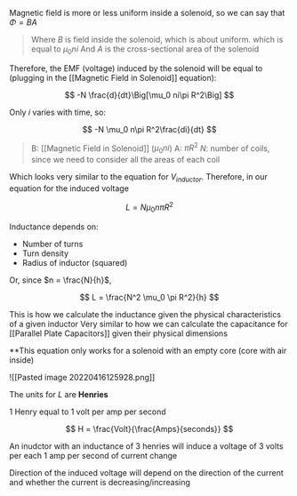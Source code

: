 
Magnetic field is more or less uniform inside a solenoid, so we can say that $\Phi = BA$

> Where $B$ is field inside the solenoid, which is about uniform. which is equal to $\mu_0 ni$ 
> And $A$ is the cross-sectional area of the solenoid

Therefore, the EMF (voltage) induced by the solenoid will be equal to (plugging in the [[Magnetic Field in Solenoid]] equation):

$$
-N \frac{d}{dt}\Big[\mu_0 ni\pi R^2\Big]
$$

Only $i$ varies with time, so:

$$
-N  \mu_0 n\pi R^2\frac{di}{dt}
$$

> B: [[Magnetic Field in Solenoid]] ($\mu_0 n i$)
> A: $\pi R^2$
> $N$: number of coils, since we need to consider all the areas of each coil

Which looks very similar to the equation for $V_{inductor}$. Therefore, in our equation for the induced voltage

$$
L = N  \mu_0 n\pi R^2
$$

Inductance depends on:
- Number of turns
- Turn density
- Radius of inductor (squared)

Or, since $n = \frac{N}{h}$,

$$
L = \frac{N^2  \mu_0 \pi R^2}{h}
$$

This is how we calculate the inductance given the physical characteristics of a given inductor
Very similar to how we can calculate the capacitance for [[Parallel Plate Capacitors]] given their physical dimensions

**This equation only works for a solenoid with an empty core (core with air inside)

![[Pasted image 20220416125928.png]]

The units for $L$ are **Henries**

 1 Henry equal to 1 volt per amp per second

 $$
 H = \frac{Volt}{\frac{Amps}{seconds}}
 $$

An inudctor with an inductance of 3 henries will induce a voltage of 3 volts per each 1 amp per second of current change

Direction of the induced voltage will depend on the direction of the current and whether the current is decreasing/increasing